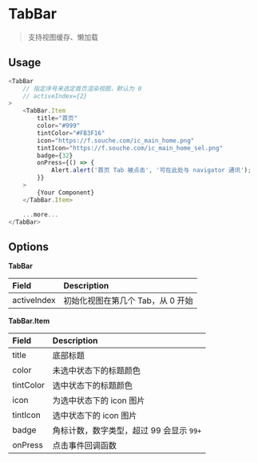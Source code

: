 # TabBar
> 支持视图缓存、懒加载

## Usage
```javascript
<TabBar
    // 指定序号来选定首页渲染视图，默认为 0
    // activeIndex={2}
>
    <TabBar.Item
        title="首页"
        color="#999"
        tintColor="#FB3F16"
        icon="https://f.souche.com/ic_main_home.png"
        tintIcon="https://f.souche.com/ic_main_home_sel.png"
        badge={32}
        onPress={() => {
            Alert.alert('首页 Tab 被点击', '可在此处与 navigator 通讯');
        }}
    >
        {Your Component}
    </TabBar.Item>

    ...more...
</TabBar>
```

## Options
**TabBar**

Field       | Description
:-----------|:--------------------------------
activeIndex | 初始化视图在第几个 Tab，从 0 开始

**TabBar.Item**

Field     | Description
:---------|:----------------------------------------
title     | 底部标题
color     | 未选中状态下的标题颜色
tintColor | 选中状态下的标题颜色
icon      | 为选中状态下的 icon 图片
tintIcon  | 选中状态下的 icon 图片
badge     | 角标计数，数字类型，超过 99 会显示 `99+`
onPress   | 点击事件回调函数
